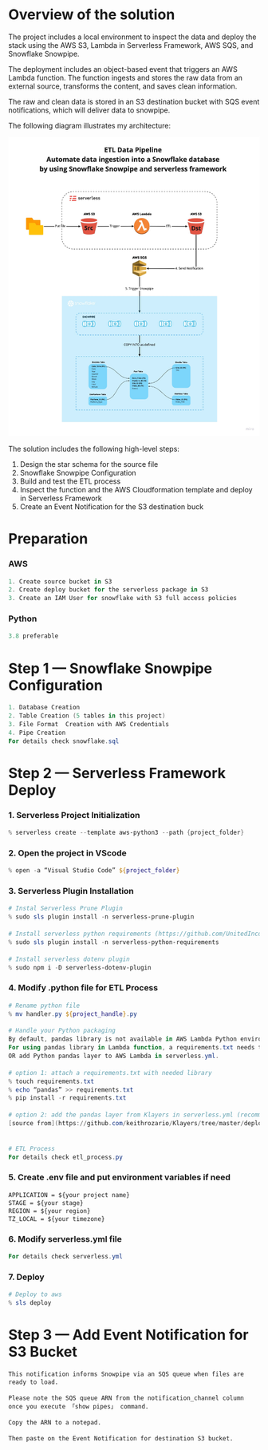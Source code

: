 # Overview of the solution
The project includes a local environment to inspect the data and deploy the stack using the AWS S3, Lambda in Serverless Framework, AWS SQS, and Snowflake Snowpipe. 

The deployment includes an object-based event that triggers an AWS Lambda function. The function ingests and stores the raw data from an external source, transforms the content, and saves clean information. 

The raw and clean data is stored in an S3 destination bucket with SQS event notifications, which will deliver data to snowpipe.

The following diagram illustrates my architecture:

![alt text](https://github.com/miaaaalu/AWS-Lambda-to-Snowflake-Data-Cloud-ETL-Integration-with-Serverless/blob/master/ETL_Pipeline.jpg?raw=true)

The solution includes the following high-level steps:

1. Design the star schema for the source file 
2. Snowflake Snowpipe Configuration
3. Build and test the ETL process
2. Inspect the function and the AWS Cloudformation template and deploy in Serverless Framework
5. Create an Event Notification for the S3 destination buck

# Preparation

### AWS
```powershell
1. Create source bucket in S3
2. Create deploy bucket for the serverless package in S3 
3. Create an IAM User for snowflake with S3 full access policies
```
### Python 
```powershell
3.8 preferable
```

# Step 1 — Snowflake Snowpipe Configuration
```powershell
1. Database Creation
2. Table Creation (5 tables in this project)
3. File Format  Creation with AWS Credentials
4. Pipe Creation 
For details check snowflake.sql
```

# Step 2 — Serverless Framework Deploy

### 1. Serverless Project Initialization
```powershell
% serverless create --template aws-python3 --path {project_folder}
```

### 2. Open the project in VScode
```powershell
% open -a “Visual Studio Code” ${project_folder}
```

### 3. Serverless Plugin Installation
```powershell
# Instal Serverless Prune Plugin 
% sudo sls plugin install -n serverless-prune-plugin

# Install serverless python requirements (https://github.com/UnitedIncome/serverless-python-requirements)
% sudo sls plugin install -n serverless-python-requirements

# Install serverless dotenv plugin
% sudo npm i -D serverless-dotenv-plugin
```
### 4. Modify .python file for ETL Process
```powershell
# Rename python file
% mv handler.py ${project_handle}.py

# Handle your Python packaging
By default, pandas library is not available in AWS Lambda Python environments. 
For using pandas library in Lambda function, a requirements.txt needs to be attached.
OR add Python pandas layer to AWS Lambda in serverless.yml.

# option 1: attach a requirements.txt with needed library
% touch requirements.txt
% echo “pandas” >> requirements.txt
% pip install -r requirements.txt

# option 2: add the pandas layer from Klayers in serverless.yml (recommend)
[source from](https://github.com/keithrozario/Klayers/tree/master/deployments/python3.8/arns)


# ETL Process
For details check etl_process.py
```
### 5. Create .env file and put environment variables if need
```env
APPLICATION = ${your project name}
STAGE = ${your stage}
REGION = ${your region}
TZ_LOCAL = ${your timezone}
```
### 6. Modify serverless.yml file
```Powershell
For details check serverless.yml
```

### 7. Deploy
```Powershell
# Deploy to aws 
% sls deploy
```

# Step 3 — Add Event Notification for S3 Bucket

```
This notification informs Snowpipe via an SQS queue when files are ready to load.

Please note the SQS queue ARN from the notification_channel column once you execute 「show pipes」 command. 

Copy the ARN to a notepad.

Then paste on the Event Notification for destination S3 bucket.
```
